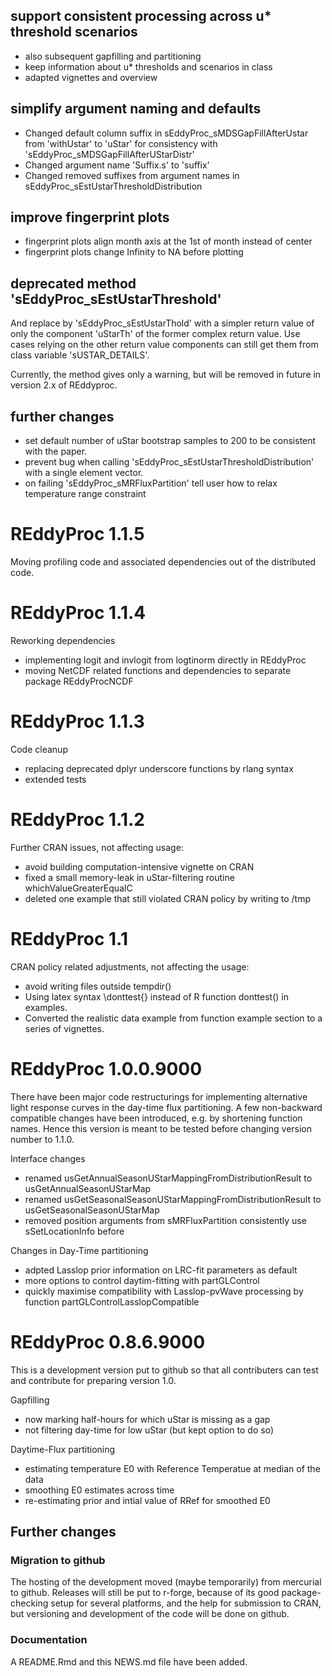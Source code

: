 ## support consistent processing across u* threshold scenarios 

- also subsequent gapfilling and partitioning
- keep information about u* thresholds and scenarios in class
- adapted vignettes and overview

## simplify argument naming and defaults

- Changed default column suffix in sEddyProc_sMDSGapFillAfterUstar from 
  'withUstar' to 'uStar' for consistency with 
  'sEddyProc_sMDSGapFillAfterUStarDistr'
- Changed argument name 'Suffix.s' to 'suffix'
- Changed removed suffixes from argument names in 
  sEddyProc_sEstUstarThresholdDistribution

## improve fingerprint plots

- fingerprint plots align month axis at the 1st of month instead of center
- fingerprint plots change Infinity to NA before plotting

## deprecated method 'sEddyProc_sEstUstarThreshold'

And replace by 'sEddyProc_sEstUstarThold' with a simpler return value of
only the component 'uStarTh' of the former complex return value.
Use cases relying on the other return value components can still get them
from class variable 'sUSTAR_DETAILS'.

Currently, the method gives only a warning, but will be removed 
in future in version 2.x of REddyproc.

## further changes

- set default number of uStar bootstrap samples 
  to 200 to be consistent with the paper.
- prevent bug when calling 'sEddyProc_sEstUstarThresholdDistribution'
  with a single element vector.
- on failing 'sEddyProc_sMRFluxPartition' tell user how to relax 
  temperature range constraint    


# REddyProc 1.1.5

Moving profiling code and associated dependencies out of the distributed code.

# REddyProc 1.1.4

Reworking dependencies

- implementing logit and invlogit from logtinorm directly in REddyProc
- moving NetCDF related functions and dependencies to separate package REddyProcNCDF

# REddyProc 1.1.3

Code cleanup

- replacing deprecated dplyr underscore functions by rlang syntax
- extended tests

# REddyProc 1.1.2

Further CRAN issues, not affecting usage:

- avoid building computation-intensive vignette on CRAN
- fixed a small memory-leak in uStar-filtering routine whichValueGreaterEqualC
- deleted one example that still violated CRAN policy by writing to /tmp


# REddyProc 1.1

CRAN policy related adjustments, not affecting the usage:

- avoid writing files outside tempdir()
- Using latex syntax \donttest{} instead of R function donttest() in examples.
- Converted the realistic data example from function example section 
  to a series of vignettes.


# REddyProc 1.0.0.9000 

There have been major code restructurings for implementing alternative light response curves in the day-time flux partitioning. 
A few non-backward compatible changes have been introduced, e.g. by shortening function names. Hence this version is meant to be tested before changing version number to 1.1.0. 

Interface changes

- renamed usGetAnnualSeasonUStarMappingFromDistributionResult to usGetAnnualSeasonUStarMap
- renamed usGetSeasonalSeasonUStarMappingFromDistributionResult to usGetSeasonalSeasonUStarMap
- removed position arguments from sMRFluxPartition
  consistently use sSetLocationInfo before
  
Changes in Day-Time partitioning

- adpted Lasslop prior information on LRC-fit parameters as default
- more options to control daytim-fitting with partGLControl
- quickly maximise compatibility with Lasslop-pvWave processing by function
  partGLControlLasslopCompatible

# REddyProc 0.8.6.9000

This is a development version put to github so that all contributers can test and contribute for preparing version 1.0.

Gapfilling
- now marking half-hours for which uStar is missing as a gap
- not filtering day-time for low uStar (but kept option to do so)

Daytime-Flux partitioning
- estimating temperature E0 with Reference Temperatue at median of the data
- smoothing E0 estimates across time 
- re-estimating prior and intial value of RRef for smoothed E0

## Further changes

### Migration to github

The hosting of the development moved (maybe temporarily) from mercurial to github. Releases will still be put to r-forge, because of its good package-checking setup for several platforms, and the help for submission to CRAN, but versioning and development of the code will be done on github. 

### Documentation

A README.Rmd and this NEWS.md file have been added.
 
